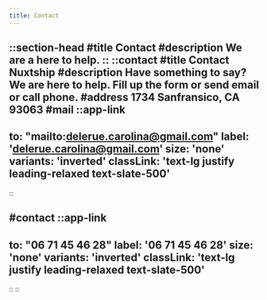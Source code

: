 ```yaml
---
title: Contact
---
```


::section-head
#title
Contact
#description
We are a here to help.
::
::contact
#title
Contact Nuxtship
#description
Have something to say? We are here to help. Fill up the form or send email or call phone.
#address
1734 Sanfransico, CA 93063
#mail
  ::app-link
  ---
  to: "mailto:delerue.carolina@gmail.com"
  label: 'delerue.carolina@gmail.com'
  size: 'none'
  variants: 'inverted'
  classLink: 'text-lg justify leading-relaxed text-slate-500'
  ---
  ::

#contact
  ::app-link
  ---
  to: "06 71 45 46 28"
  label: '06 71 45 46 28'
  size: 'none'
  variants: 'inverted'
  classLink: 'text-lg justify leading-relaxed text-slate-500'
  ---
  ::
::
